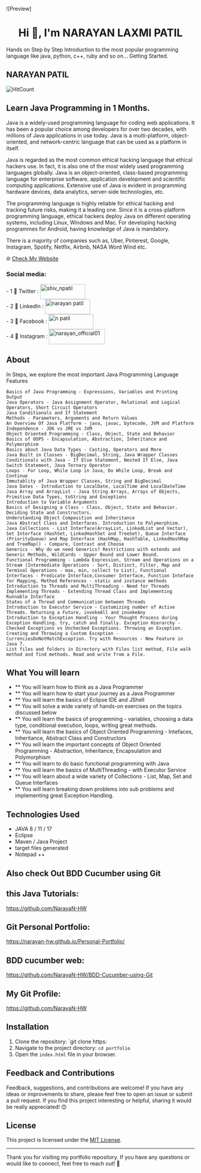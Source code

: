 ![Preview]
<h1 align="center">Hi 👋, I'm NARAYAN LAXMI PATIL</h1>

Hands on Step by Step Introduction to the most popular programming language like java, python, c++, ruby and so on...
Getting Started.

## NARAYAN PATIL
![HitCount](https://komarev.com/ghpvc/?username=karthik558&style=flat-round&color=890F0D&label=PROJECT-VIEWS)<br>

<h2 align="left">Learn Java Programming in 1 Months.</h2>

Java is a widely-used programming language for coding web applications. It has been a popular choice among developers for over two decades, with millions of Java applications in use today. Java is a multi-platform, object-oriented, and network-centric language that can be used as a platform in itself.

Java is regarded as the most common ethical hacking language that ethical hackers use. In fact, it is also one of the most widely used programming languages globally. Java is an object-oriented, class-based programming language for enterprise software, application development and scientific computing applications. Extensive use of Java is evident in programming hardware devices, data analytics, server-side technologies, etc. 

The programming language is highly reliable for ethical hacking and tracking future risks, making it a leading one. Since it is a cross-platform programming language, ethical hackers deploy Java on different operating systems, including Linux, Windows and Mac. For developing hacking programmes for Android, having knowledge of Java is mandatory. 

There is a majority of companies such as, Uber, Pinterest, Google, Instagram, Spotify, Netflix, Airbnb, NASA Word Wind etc.

🌐 [Check My Website](https://narayanpatil.in)

<h3 align="left">Social media:</h3>
<p align="left">
-  1 💬 Twitter :  <a href="https://twitter.com/shiv_npatil" target="blank"><img align="center" src="https://raw.githubusercontent.com/rahuldkjain/github-profile-readme-generator/master/src/images/icons/Social/twitter.svg" alt="shiv_npatil" height="40" width="120" /></a> </br>
-  2 💬 LinkedIn :   <a href="https://linkedin.com/in/narayan patil" target="blank"><img align="center" src="https://raw.githubusercontent.com/rahuldkjain/github-profile-readme-generator/master/src/images/icons/Social/linked-in-alt.svg" alt="narayan patil" height="40" width="120" /></a> </br>
-  3 💬 Facebook :  <a href="https://fb.com/n patil" target="blank"><img align="center" src="https://raw.githubusercontent.com/rahuldkjain/github-profile-readme-generator/master/src/images/icons/Social/facebook.svg" alt="n patil" height="40" width="120"" /></a> </br>
-  4 💬 Instagram :  <a href="https://instagram.com/narayan_official01" target="blank"><img align="center" src="https://raw.githubusercontent.com/rahuldkjain/github-profile-readme-generator/master/src/images/icons/Social/instagram.svg" alt="narayan_official01" height="40" width="150" /></a>
</p>

## About

In Steps, we explore the most important Java Programming Language Features

    Basics of Java Programming - Expressions, Variables and Printing Output
    Java Operators - Java Assignment Operator, Relational and Logical Operators, Short Circuit Operators
    Java Conditionals and If Statement
    Methods - Parameters, Arguments and Return Values
    An Overview Of Java Platform - java, javac, bytecode, JVM and Platform Independence - JDK vs JRE vs JVM
    Object Oriented Programming - Class, Object, State and Behavior
    Basics of OOPS - Encapsulation, Abstraction, Inheritance and Polymorphism
    Basics about Java Data Types - Casting, Operators and More
    Java Built in Classes - BigDecimal, String, Java Wrapper Classes
    Conditionals with Java - If Else Statement, Nested If Else, Java Switch Statement, Java Ternary Operator
    Loops - For Loop, While Loop in Java, Do While Loop, Break and Continue
    Immutablity of Java Wrapper Classes, String and BigDecimal
    Java Dates - Introduction to LocalDate, LocalTime and LocalDateTime
    Java Array and ArrayList - Java String Arrays, Arrays of Objects, Primitive Data Types, toString and Exceptions
    Introduction to Variable Arguments
    Basics of Designing a Class - Class, Object, State and Behavior. Deciding State and Constructors.
    Understanding Object Composition and Inheritance
    Java Abstract Class and Interfaces. Introduction to Polymorphism.
    Java Collections - List Interface(ArrayList, LinkedList and Vector), Set Interface (HashSet, LinkedHashSet and TreeSet), Queue Interface (PriorityQueue) and Map Interface (HashMap, HashTable, LinkedHashMap and TreeMap() - Compare, Contrast and Choose
    Generics - Why do we need Generics? Restrictions with extends and Generic Methods, WildCards - Upper Bound and Lower Bound.
    Functional Programming - Lambda Expression, Stream and Operations on a Stream (Intermediate Operations - Sort, Distinct, Filter, Map and Terminal Operations - max, min, collect to List), Functional Interfaces - Predicate Interface,Consumer Interface, Function Inteface for Mapping, Method References - static and instance methods
    Introduction to Threads and MultiThreading - Need for Threads
    Implementing Threads - Extending Thread Class and Implementing Runnable Interface
    States of a Thread and Communication between Threads
    Introduction to Executor Service - Customizing number of Active Threads. Returning a Future, invokeAll and invokeAny
    Introduction to Exception Handling - Your Thought Process during Exception Handling. try, catch and finally. Exception Hierarchy - Checked Exceptions vs Unchecked Exceptions. Throwing an Exception. Creating and Throwing a Custom Exception - CurrenciesDoNotMatchException. Try with Resources - New Feature in Java 7.
    List files and folders in Directory with Files list method, File walk method and find methods. Read and write from a File.

## What You will learn

- **    You will learn how to think as a Java Programmer
- **    You will learn how to start your journey as a Java Programmer
- **    You will learn the basics of Eclipse IDE and JShell
- **    You will solve a wide variety of hands-on exercises on the topics discussed below
- **    You will learn the basics of programming - variables, choosing a data type, conditional execution, loops, writing great methods.
- **    You will learn the basics of Object Oriented Programming - Intefaces, Inheritance, Abstract Class and Constructors
- **    You will learn the important concepts of Object Oriented Programming - Abstraction, Inheritance, Encapsulation and Polymorphism
- **    You will learn to do basic functional programming with Java
- **    You will learn the basics of MultiThreading - with Executor Service
- **    You will learn about a wide variety of Collections - List, Map, Set and Queue Interfaces
- **    You will learn breaking down problems into sub problems and implementing great Exception Handling.

## Technologies Used

- JAVA 8 / 11 / 17
- Eclipse
- Maven / Java Project
- target files generated
- Notepad ++ 

## Also check Out BDD Cucumber using Git  

## this Java Tutorials: 
https://github.com/NarayaN-HW

## Git Personal Portfolio:	
https://narayan-hw.github.io/Personal-Portfolio/

## BDD cucumber web:	
https://github.com/NarayaN-HW/BDD-Cucumber-using-Git

## My Git Profile:		
https://github.com/NarayaN-HW


## Installation

1. Clone the repository: `git clone https:
2. Navigate to the project directory: `cd portfolio`
3. Open the `index.html` file in your browser.

## Feedback and Contributions

Feedback, suggestions, and contributions are welcome! If you have any ideas or improvements to share, please feel free to open an issue or submit a pull request. If you find this project interesting or helpful, sharing it would be really appreciated! 😊

## License

This project is licensed under the [MIT License](LICENSE).

---

Thank you for visiting my portfolio repository. If you have any questions or would like to connect, feel free to reach out! 🙌
